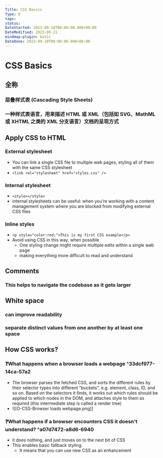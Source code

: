 ```yaml
---
Title: CSS Basics
Type: D
tags: 
status: 
DateStarted: 2023-09-18T00:00:00.000+08:00
DateModified: 2023-09-21
mindmap-plugin: basic
DateDone: 2023-09-18T00:00:00.000+08:00
---
```


# CSS Basics

## 全称

### 层叠样式表 (Cascading Style Sheets)

### 一种样式表语言，用来描述 HTML 或 XML（包括如 SVG、MathML 或 XHTML 之类的 XML 分支语言）文档的呈现方式

## Apply CSS to HTML

### External stylesheet
- You can link a single CSS file to multiple web pages, styling all of them with the same CSS stylesheet
- `<link rel="stylesheet" href="styles.css" />`

### Internal stylesheet
- `<style></style>`
- internal stylesheets can be useful: when you're working with a content management system where you are blocked from modifying external CSS files

### Inline styles
- `<p style="color:red;">This is my first CSS example</p>`
- Avoid using CSS in this way, when possible
    - One styling change might require multiple edits within a single web page
    - making everything more difficult to read and understand

## Comments

### This helps to navigate the codebase as it gets larger

## White space

### can improve readability

### separate distinct values from one another by at least one space

## How CSS works?

### ❓What happens when a browser loads a webpage ^33dcf977-14ca-57a2
- The browser parses the fetched CSS, and sorts the different rules by their selector types into different "buckets", e.g. element, class, ID, and so on. Based on the selectors it finds, it works out which rules should be applied to which nodes in the DOM, and attaches style to them as required (this intermediate step is called a render tree)
- ![[O-CSS-Browser loads webpage.png]]

### ❓What happens if a browser encounters CSS it doesn't understand? ^a07d7472-a8d6-6940
- it does nothing, and just moves on to the next bit of CSS
- This enables basic fallback styling.
    - It means that you can use new CSS as an enhancement
